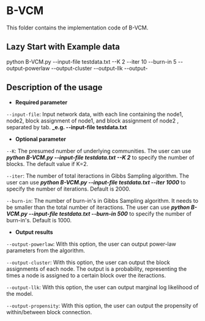 # B-VCM

This folder contains the implementation code of B-VCM.  


## Lazy Start with Example data 

python B-VCM.py --input-file testdata.txt --K 2 --iter 10 --burn-in 5 --output-powerlaw --output-cluster --output-llk --output-


## Description of the usage

- **Required parameter**

`--input-file`: Input network data, with each line containing the node1, node2, block assignment of node1, and block assignment of node2
, separated by tab. **_e.g. --input-file testdata.txt**

- **Optional parameter**

`--K`: The presumed number of underlying communities. The user can use **_python B-VCM.py --input-file testdata.txt --K 2_** to specify the number of blocks. The default value if K=2.

`--iter`: The number of total iteractions in Gibbs Sampling algorithm. The user can use **_python B-VCM.py --input-file testdata.txt --iter 1000_** to specify the number of iterations. Default is 2000.

`--burn-in`: The number of burn-in's in Gibbs Sampling algorithm. It needs to be smaller than the total number of iteractions. The user can use **_python B-VCM.py --input-file testdata.txt --burn-in 500_** to specify the number of burn-in's. Default is 1000.

- **Output results**

`--output-powerlaw`: With this option, the user can output power-law parameters from the algorithm.

`--output-cluster`: With this option, the user can output the block assignments of each node. The output is a probability, representing the times a node is assigned to a certain block over the iteractions.

`--output-llk`: With this option, the user can output marginal log likelihood of the model.

`--output-propensity`: With this option, the user can output the propensity of within/between block connection.

